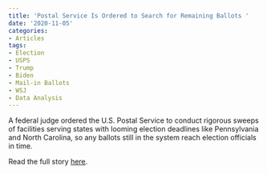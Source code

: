 ```yaml
---
title: 'Postal Service Is Ordered to Search for Remaining Ballots '
date: '2020-11-05'
categories:
- Articles
tags:
- Election
- USPS
- Trump
- Biden
- Mail-in Ballots
- WSJ
- Data Analysis
---
```

A federal judge ordered the U.S. Postal Service to conduct rigorous sweeps of facilities serving states with looming election deadlines like Pennsylvania and North Carolina, so any ballots still in the system reach election officials in time.

Read the full story [here](https://www.wsj.com/articles/postal-service-is-ordered-by-judge-to-search-for-remaining-ballots-11604620510).
